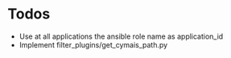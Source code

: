 # Todos
- Use at all applications the ansible role name as application_id
- Implement filter_plugins/get_cymais_path.py